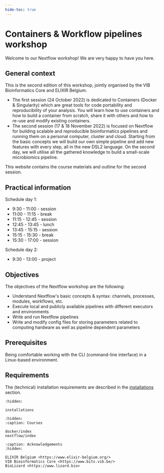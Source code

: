 ```yaml
---
hide-toc: true
---
```


# Containers & Workflow pipelines workshop

Welcome to our Nextflow workshop! We are very happy to have you here. 


## General context
This is the second edition of this workshop, jointly organised by the VIB Bioinformatics Core and ELIXIR Belgium. 
- The first session (24 October 2022) is dedicated to Containers (Docker & Singularity) which are great tools for code portability and reproducibility of your analysis. You will learn how to use containers and how to build a container from scratch, share it with others and how to re-use and modify existing containers. 
- The second session (17 & 18 November 2022) is focused on Nextflow for building scalable and reproducible bioinformatics pipelines and running them on a personal computer, cluster and cloud. Starting from the basic concepts we will build our own simple pipeline and add new features with every step, all in the new DSL2 language. On the second day, we will utilise all the gathered knowledge to build a small-scale microbiomics pipeline. 

This website contains the course materials and outline for the second session. 

## Practical information
Schedule day 1:

- 9:30 - 11:00 - session
- 11:00 - 11:15 - break
- 11:15 - 12:45 - session
- 12:45 - 13:45 - lunch
- 13:45 - 15:15 - session
- 15:15 - 15:30 - break
- 15:30 - 17:00 - session

Schedule day 2:

- 9:30 - 13:00 - project

## Objectives
The objectives of the Nextflow workshop are the following:
- Understand Nextflow's basic concepts & syntax: channels, processes, modules, workflows, etc. 
- Execute local and publicly available pipelines with different executors and environments 
- Write and run Nextflow pipelines  
- Write and modify config files for storing parameters related to computing hardware as well as pipeline dependent parameters

## Prerequisites 
Being comfortable working with the CLI (command-line interface) in a Linux-based environment.

## Requirements
The (technical) installation requirements are described in the [installations](https://nextflow-workshop.readthedocs.io/en/latest/installations.html) section. 

```{toctree}
:hidden:

installations

```


```{toctree}
:hidden:
:caption: Courses

docker/index
nextflow/index
```



```{toctree}
:caption: Acknowledgements
:hidden:

ELIXIR Belgium <https://www.elixir-belgium.org/>
VIB Bioinformatics Core <https://www.bits.vib.be/>
BioLizard <https://www.lizard.bio>
```

